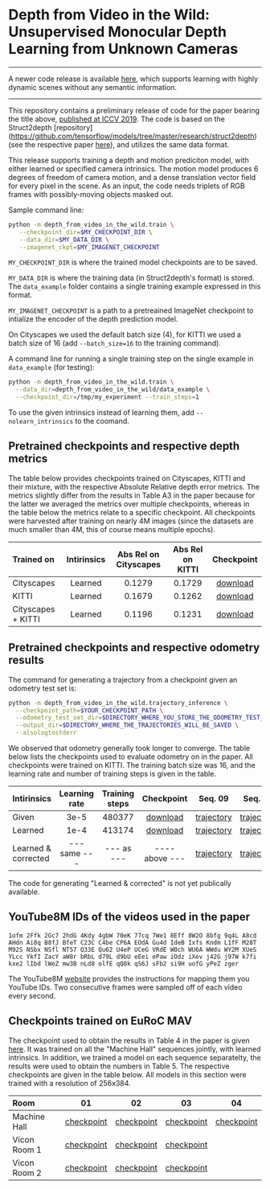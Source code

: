 # Depth from Video in the Wild: Unsupervised Monocular Depth Learning from Unknown Cameras


---
A newer code release is available
[here](https://github.com/google-research/google-research/tree/master/depth_and_motion_learning), which supports learning with highly dynamic scenes without any semantic information.

---

This repository contains a preliminary release of code for the paper bearing the
title above, [published at ICCV 2019](http://openaccess.thecvf.com/content_ICCV_2019/html/Gordon_Depth_From_Videos_in_the_Wild_Unsupervised_Monocular_Depth_Learning_ICCV_2019_paper.html).
The code is based on the Struct2depth [repository]
(https://github.com/tensorflow/models/tree/master/research/struct2depth)
(see the respective paper [here](https://arxiv.org/abs/1811.06152)),
and utilizes the same data format.

This release supports training a depth and motion prediciton model, with either
learned or specified camera intrinsics. The motion model produces 6 degrees of
freedom of camera motion, and a dense translation vector field for every pixel
in the scene. As an input, the code needs triplets of RGB frames with
possibly-moving objects masked out.

Sample command line:

```bash
python -m depth_from_video_in_the_wild.train \
   --checkpoint_dir=$MY_CHECKPOINT_DIR \
   --data_dir=$MY_DATA_DIR \
   --imagenet_ckpt=$MY_IMAGENET_CHECKPOINT
```

`MY_CHECKPOINT_DIR` is where the trained model checkpoints are to be saved.

`MY_DATA_DIR` is where the training data (in Struct2depth's format) is stored.
The `data_example` folder contains a single training example expressed in this
format.

`MY_IMAGENET_CHECKPOINT` is a path to a pretreained ImageNet checkpoint to
intialize the encoder of the depth prediction model.

On Cityscapes we used the default batch size (4), for KITTI we used a batch
size of 16 (add `--batch_size=16` to the training command).

A command line for running a single training step on the single example in
`data_example` (for testing):

```bash
python -m depth_from_video_in_the_wild.train \
  --data_dir=depth_from_video_in_the_wild/data_example \
  --checkpoint_dir=/tmp/my_experiment --train_steps=1
```

To use the given intrinsics instead of learning them, add
`--nolearn_intrinsics` to the coomand.

## Pretrained checkpoints and respective depth metrics
The table below provides checkpoints trained on Cityscapes, KITTI and their
mixture, with the respective Absolute Relative depth error metrics. The metrics
slightly differ from the results in Table A3 in the paper because for the latter
we averaged the metrics over multiple checkpoints, whereas in the table below
the metrics relate to a specific checkpoint. All checkpoints were harvested
after training on nearly 4M images (since the datasets are much smaller than 4M,
this of course means multiple epochs).

<center>

|Trained on |Intirinsics|Abs Rel on Cityscapes       |Abs Rel on KITTI|Checkpoint|
|:----------|:---------:|:------:|:-------:|:-------:|
|Cityscapes|Learned| 0.1279|0.1729| [download](https://www.googleapis.com/download/storage/v1/b/gresearch/o/depth_from_video_in_the_wild%2Fcheckpoints%2Fcityscapes_learned_intrinsics.zip?generation=1566493765410932&alt=media)|
|KITTI|Learned| 0.1679|0.1262| [download](https://www.googleapis.com/download/storage/v1/b/gresearch/o/depth_from_video_in_the_wild%2Fcheckpoints%2Fkitti_learned_intrinsics.zip?generation=1566493768934649&alt=media)|
|Cityscapes + KITTI | Learned | 0.1196 | 0.1231 | [download](https://www.googleapis.com/download/storage/v1/b/gresearch/o/depth_from_video_in_the_wild%2Fcheckpoints%2Fcityscapes_kitti_learned_intrinsics.zip?generation=1566493762028542&alt=media)

</center>

## Pretrained checkpoints and respective odometry results
The command for generating a trajectory from a checkpoint given an odometry test
set is:

```bash
python -m depth_from_video_in_the_wild.trajectory_inference \
  --checkpoint_path=$YOUR_CHECKPOINT_PATH \
  --odometry_test_set_dir=$DIRECTORY_WHERE_YOU_STORE_THE_ODOMETRY_TEST_SET \
  --output_dir=$DIRECTORY_WHERE_THE_TRAJECTORIES_WILL_BE_SAVED \
  --alsologtostderr
```

We observed that odometry generally took longer to converge. The table below
lists the checkpoints used to evaluate odometry on in the paper. All checkpoints
were trained on KITTI. The training batch size was 16, and the learning rate and
number of training steps is given in the table.

<center>

|Intirinsics|Learning rate|Training steps|Checkpoint|Seq. 09|Seq. 10|
|:---------|:------:|:-------:|:-------:|:---:|:---:|
|Given| 3e-5|480377| [download](https://www.googleapis.com/download/storage/v1/b/gresearch/o/depth_from_video_in_the_wild%2Fcheckpoints%2Fcityscapes_learned_intrinsics.zip?generation=1566493765410932&alt=media)|[trajectory](https://www.googleapis.com/download/storage/v1/b/gresearch/o/depth_from_video_in_the_wild%2Fodometry%2Fgiven_intrinsics_trajectory_odo09.txt?generation=1568247377779913&alt=media) | [trajectory](https://www.googleapis.com/download/storage/v1/b/gresearch/o/depth_from_video_in_the_wild%2Fodometry%2Flearned_intrinsics_trajectory_odo10.txt?generation=1568247378745091&alt=media)
|Learned| 1e-4|413174| [download](https://www.googleapis.com/download/storage/v1/b/gresearch/o/depth_from_video_in_the_wild%2Fcheckpoints%2Fkitti_odometry_learned_intrinsics.zip?generation=1568245497722898&alt=media)| [trajectory](https://www.googleapis.com/download/storage/v1/b/gresearch/o/depth_from_video_in_the_wild%2Fodometry%2Flearned_intrinsics_trajectory_odo09.txt?generation=1568247378516045&alt=media) | [trajectory](https://www.googleapis.com/download/storage/v1/b/gresearch/o/depth_from_video_in_the_wild%2Fodometry%2Flearned_intrinsics_trajectory_odo10.txt?generation=1568247378745091&alt=media)
| Learned & corrected |  --- same ---| --- as --- | ---- above --- |[trajectory](https://www.googleapis.com/download/storage/v1/b/gresearch/o/depth_from_video_in_the_wild%2Fodometry%2Fcorrected_intrinsics_trajectory_odo09.txt?generation=1568247377030930&alt=media) |[trajectory](https://www.googleapis.com/download/storage/v1/b/gresearch/o/depth_from_video_in_the_wild%2Fodometry%2Fcorrected_intrinsics_trajectory_odo10.txt?generation=1568247377401528&alt=media)|
</center>

The code for generating "Learned & corrected" is not yet publically available.


## YouTube8M IDs of the videos used in the paper
`1ofm 2Ffk 2Gc7 2hdG 4Kdy 4gbW 70eK 77cq 7We1 8Eff 8W2O 8bfg 9q4L A8cd AHdn Ai8q
B8fJ BfeT C23C C4be CP6A EOdA Gu4d IdeB Ixfs Kndm L1fF M28T M92S NSbx NSfl NT57
Q33E Qu62 U4eP UCeG VRdE W0ch WU6A WWdu WY2M XUeS YLcc YkfI ZacY aW8r bRbL d79L
d9bU eEei ePaw iOdz iXev j42G j97W k7fi kxe2 lIbd lWeZ mw3B nLd8 olfE qQ8k qS6J
sFb2 si9H uofG yPeZ zger`

The YouTube8M [website](https://research.google.com/youtube8m/) provides the
instructions for mapping them you YouTube IDs. Two consecutive frames were
sampled off of each video every second.


## Checkpoints trained on EuRoC MAV
The checkpoint used to obtain the results in Table 4 in the paper is given
[here](https://www.googleapis.com/download/storage/v1/b/gresearch/o/depth_from_video_in_the_wild%2Feuroc_ckpt%2FMachineHallAll.zip?generation=1581119531504792&alt=media).
It was trained on all the "Machine Hall" sequences jointly, with
learned intrinsics. In addition, we trained a model on each sequence
separatelty, the results were used to obtain the numbers in Table 5. The
respective checkpoints are given in the table below. All models in this section
were trained with a resolution of 256x384.

<center>

|Room|01|02|03|04|
|:---------|:------:|:------:|:------:|:------:|
|Machine Hall | [checkpoint](https://www.googleapis.com/download/storage/v1/b/gresearch/o/depth_from_video_in_the_wild%2Feuroc_ckpt%2FMachineHall01.zip?generation=1581119518041994&alt=media) | [checkpoint](https://www.googleapis.com/download/storage/v1/b/gresearch/o/depth_from_video_in_the_wild%2Feuroc_ckpt%2FMachineHall02.zip?generation=1581119521439219&alt=media) | [checkpoint](https://www.googleapis.com/download/storage/v1/b/gresearch/o/depth_from_video_in_the_wild%2Feuroc_ckpt%2FMachineHall03.zip?generation=1581119524820502&alt=media) | [checkpoint](https://www.googleapis.com/download/storage/v1/b/gresearch/o/depth_from_video_in_the_wild%2Feuroc_ckpt%2FMachineHall04.zip?generation=1581119528160751&alt=media) |
|Vicon Room 1| [checkpoint](https://www.googleapis.com/download/storage/v1/b/gresearch/o/depth_from_video_in_the_wild%2Feuroc_ckpt%2FViconRoom1-01.zip?generation=1581119546027773&alt=media) | [checkpoint](https://www.googleapis.com/download/storage/v1/b/gresearch/o/depth_from_video_in_the_wild%2Feuroc_ckpt%2FViconRoom1-02.zip?generation=1581119549454887&alt=media) | [checkpoint](https://www.googleapis.com/download/storage/v1/b/gresearch/o/depth_from_video_in_the_wild%2Feuroc_ckpt%2FViconRoom1-03.zip?generation=1581119552830334&alt=media) ||
|Vicon Room 2 | [checkpoint](https://www.googleapis.com/download/storage/v1/b/gresearch/o/depth_from_video_in_the_wild%2Feuroc_ckpt%2FViconRoom2-01.zip?generation=1581119556122637&alt=media) | [checkpoint](https://www.googleapis.com/download/storage/v1/b/gresearch/o/depth_from_video_in_the_wild%2Feuroc_ckpt%2FViconRoom2-02.zip?generation=1581119572784082&alt=media) | [checkpoint](https://www.googleapis.com/download/storage/v1/b/gresearch/o/depth_from_video_in_the_wild%2Feuroc_ckpt%2FViconRoom2-03.zip?generation=1581119589325131&alt=media) ||

</center>

